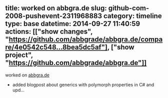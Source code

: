 title: worked on abbgra.de
slug: github-com-2008-pushevent-2311968883
category: timeline
type: base
datetime: 2014-09-27 11:40:59
actions: [["show changes", "https://github.com/abbgrade/abbgra.de/compare/4e0542c548...8bea5dc5af"], ["show project", "https://github.com/abbgrade/abbgra.de"]]
---
worked on [abbgra.de](https://github.com/abbgrade/abbgra.de)

 - added blogpost about generics with polymorph properties in C# and upd…

